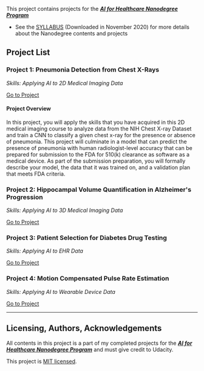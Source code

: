 This project contains projects for the ***[AI for Healthcare Nanodegree Program](https://www.udacity.com/course/ai-for-healthcare-nanodegree--nd320)***

* See the [SYLLABUS](./AI+for+Healthcare+Nanodegree+Program+Syllabus.pdf) (Downloaded in November 2020) for more details about the Nanodegree contents and projects

##  Project List<a name="projectlists"></a>

### Project 1: Pneumonia Detection from Chest X-Rays
*Skills: Applying AI to 2D Medical Imaging Data*

[Go to Project](./Project1_Pneumonia_Detection_From_Chest_X-Rays/README.md)

#### Project Overview

In this project, you will apply the skills that you have acquired in this 2D medical imaging course  to analyze data from the NIH Chest X-ray Dataset and train a CNN to classify a given chest x-ray for the presence or absence of pneumonia. This project will culminate in a model that can predict the presence of pneumonia with human radiologist-level accuracy that can be prepared for submission to the FDA for 510(k) clearance as software as a medical device. As part of the submission preparation, you will formally describe your model, the data that it was trained on, and a validation plan that meets FDA criteria.

### Project 2: Hippocampal Volume Quantification in Alzheimer's Progression
*Skills: Applying AI to 3D Medical Imaging Data*

[Go to Project](./Project2_Hippocampal_Volume_Quantification_in_Alzheimer_Progression)

### Project 3: Patient Selection for Diabetes Drug Testing
*Skills: Applying AI to EHR Data*

[Go to Project](./Project3_Patient_Selection_for_Diabetes_Drug_Testing_Project)

### Project 4: Motion Compensated Pulse Rate Estimation
*Skills: Applying AI to Wearable Device Data*

[Go to Project](./Project4_Motion-Compensated-Pulse-Rate-Estimation)

<hr / >

## Licensing, Authors, Acknowledgements<a name="licensing"></a>

All contents in this project is a part of my completed projects for the  ***[AI for Healthcare Nanodegree Program](https://www.udacity.com/course/ai-for-healthcare-nanodegree--nd320)*** and must give credit to Udacity.

This project is [MIT licensed](./LICENSE).
 